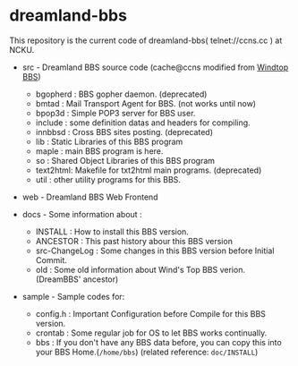 # dreamland-bbs
This repository is the current code of dreamland-bbs( telnet://ccns.cc ) at NCKU.

* src    - Dreamland BBS source code (cache@ccns modified from [Windtop BBS](http://windtop.yzu.edu.tw/))
    + bgopherd : BBS gopher daemon. (deprecated)
    + bmtad    : Mail Transport Agent for BBS. (not works until now)
    + bpop3d   : Simple POP3 server for BBS user.
    + include  : some definition datas and headers for compiling.
    + innbbsd  : Cross BBS sites posting. (deprecated)
    + lib      : Static Libraries of this BBS program
    + maple    : main BBS program is here.
    + so       : Shared Object Libraries of this BBS program
    + text2html: Makefile for txt2html main programs. (deprecated)
    + util     : other utility programs for this BBS.

* web    - Dreamland BBS Web Frontend

* docs   - Some information about :
    + INSTALL        : How to install this BBS version.
    + ANCESTOR       : This past history abour this BBS version
    + src-ChangeLog  : Some changes in this BBS version before Initial Commit.
    + old            : Some old information about Wind's Top BBS verion. (DreamBBS' ancestor)

* sample - Sample codes for:
    + config.h : Important Configuration before Compile for this BBS version.
    + crontab  : Some regular job for OS to let BBS works continually.
    + bbs      : If you don't have any BBS data before, you can copy this into your BBS Home.(`/home/bbs`)
                 (related reference: `doc/INSTALL`)

